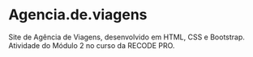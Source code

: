 # Agencia.de.viagens
Site de Agência de Viagens, desenvolvido em HTML, CSS e Bootstrap. Atividade do Módulo 2 no curso da RECODE PRO.
